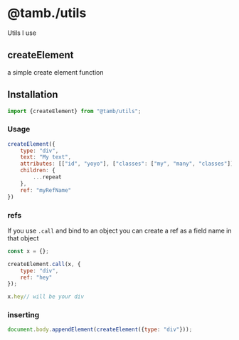 # @tamb./utils

Utils I use


## createElement
a simple create element function

## Installation 
```js
import {createElement} from "@tamb/utils";
```

### Usage
```js
createElement({
    type: "div",
    text: "My text",
    attributes: [["id", "yoyo"], ["classes": ["my", "many", "classes"]]],
    children: {
        ...repeat
    },
    ref: "myRefName"
})
```

### refs
If you use `.call` and bind to an object you can create a ref as a field name in that object
```js
const x = {};

createElement.call(x, {
    type: "div",
    ref: "hey"
});

x.hey// will be your div
```

### inserting
```js
document.body.appendElement(createElement({type: "div"}));
```